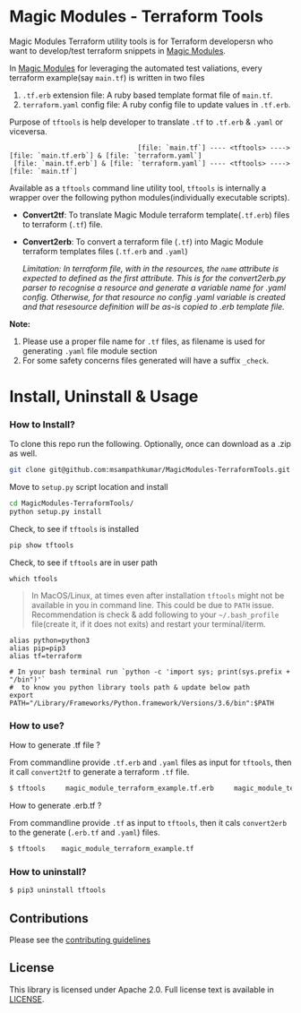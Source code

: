 # Magic Modules - Terraform Tools

Magic Modules Terraform utility tools is for Terraform developersn who want to develop/test terraform snippets in [Magic Modules](https://github.com/GoogleCloudPlatform/magic-modules).

In [Magic Modules](https://github.com/GoogleCloudPlatform/magic-modules) for leveraging the automated test valiations, every terraform example(say `main.tf`) is written in two files

1. `.tf.erb` extension file: A ruby based template format file of `main.tf`.
2. `terraform.yaml` config file: A ruby config file to update values in `.tf.erb`.


Purpose of `tftools` is help developer to translate `.tf` to `.tf.erb` & `.yaml` or viceversa.

```
                                [file: `main.tf`] ---- <tftools> ----> [file: `main.tf.erb`] & [file: `terraform.yaml`]
 [file: `main.tf.erb`] & [file: `terraform.yaml`] ---- <tftools> ----> [file: `main.tf`]
```

Available as a `tftools` command line utility tool, `tftools` is internally a wrapper over the following python modules(individually executable scripts).

- __Convert2tf__: To translate Magic Module terraform template(`.tf.erb`) files to terraform (`.tf`) file.

- __Convert2erb__: To convert a terraform file (`.tf`) into Magic Module terraform templates files (`.tf.erb` and `.yaml`)

    _Limitation: In terraform file, with in the resources, the `name` attribute is expected to defined as the first attribute. This is for the convert2erb.py parser to recognise a resource and generate a variable name for .yaml config. Otherwise, for that resource no config .yaml variable is created and that resesource definition will be as-is copied to .erb template file._

__Note:__ 

1. Please use a proper file name for `.tf` files, as filename is used for generating `.yaml` file module section
2. For some safety concerns files generated will have a suffix `_check`.

# Install, Uninstall & Usage

### How to Install?

To clone this repo run the following. Optionally, once can download as a .zip as well.

```bash
git clone git@github.com:msampathkumar/MagicModules-TerraformTools.git
```

Move to `setup.py` script location and install

```bash
cd MagicModules-TerraformTools/
python setup.py install
```

Check, to see if `tftools` is installed

```bash
pip show tftools
```

Check, to see if `tftools` are in user path

```
which tfools
```

> In MacOS/Linux, at times even after installation `tftools` might not be available in you in command line. This could be due to `PATH` issue. Recommendation is check & add following to your `~/.bash_profile` file(create it, if it does not exits) and restart your terminal/iterm.

```
alias python=python3
alias pip=pip3
alias tf=terraform

# In your bash terminal run `python -c 'import sys; print(sys.prefix + "/bin")'`
#  to know you python library tools path & update below path
export PATH="/Library/Frameworks/Python.framework/Versions/3.6/bin":$PATH
```

### How to use?

How to generate .tf file ?

From commandline provide `.tf.erb` and `.yaml` files as input for `tftools`, then it call `convert2tf` to generate a terraform `.tf` file.

```bash
$ tftools     magic_module_terraform_example.tf.erb     magic_module_terraform.yaml
```

How to generate .erb.tf ?

From commandline provide `.tf` as input to `tftools`, then it cals `convert2erb` to the generate (`.erb.tf` and `.yaml`) files.

```bash
$ tftools    magic_module_terraform_example.tf
```

### How to uninstall?

```bash
$ pip3 uninstall tftools
```

## Contributions

Please see the [contributing guidelines](CONTRIBUTING.md)

## License

This library is licensed under Apache 2.0. Full license text is available in [LICENSE](LICENSE).
